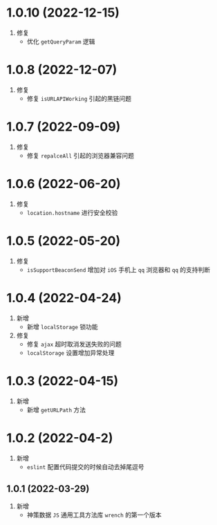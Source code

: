 # 1.0.10 (2022-12-15)
1.  修复
     - 优化 `getQueryParam` 逻辑

# 1.0.8 (2022-12-07)
1.  修复
     - 修复 `isURLAPIWorking` 引起的黑链问题

# 1.0.7 (2022-09-09)
1.  修复
     - 修复 `repalceAll` 引起的浏览器兼容问题

# 1.0.6 (2022-06-20)
1.  修复
     - `location.hostname` 进行安全校验

# 1.0.5 (2022-05-20)
1.  修复
     - `isSupportBeaconSend` 增加对 `iOS` 手机上 `qq` 浏览器和 `qq` 的支持判断

# 1.0.4 (2022-04-24)
1.  新增
     - 新增 `localStorage` 锁功能
2. 修复
     - 修复 `ajax` 超时取消发送失败的问题
     - `localStorage` 设置增加异常处理

# 1.0.3 (2022-04-15)
1.  新增
    - 新增 `getURLPath` 方法

# 1.0.2 (2022-04-2)
1.  新增
    - `eslint` 配置代码提交的时候自动去掉尾逗号

## 1.0.1 (2022-03-29)
1.  新增
    - 神策数据 `JS` 通用工具方法库 `wrench` 的第一个版本
